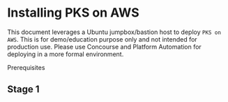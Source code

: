 # Installing PKS on AWS
This document leverages a Ubuntu jumpbox/bastion host to deploy `PKS on AWS`. This is for demo/education purpose only and not intended for production use. Please use Concourse and Platform Automation for deploying in a more formal environment. 

Prerequisites  

## Stage 1

<!--stackedit_data:
eyJoaXN0b3J5IjpbMzk2NTg4NTgwXX0=
-->